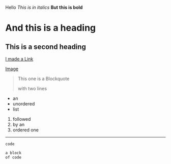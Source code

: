 Hello
*This is in italics*
**But this is bold**
# And this is a heading
## This is a second heading
[I made a Link](https://autecht.github.io/cse15l-lab-reports/SecondProject.md)

[Image](https://images.app.goo.gl/GD8qboBG1za3Lfrp7)
> This one is a Blockquote
>
>  with two lines
* an 
* unordered
* list
1. followed
2. by an
3. ordered one
*** 
`code`
```
a block
of code
```

